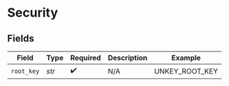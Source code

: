 # Security


## Fields

| Field              | Type               | Required           | Description        | Example            |
| ------------------ | ------------------ | ------------------ | ------------------ | ------------------ |
| `root_key`         | *str*              | :heavy_check_mark: | N/A                | UNKEY_ROOT_KEY     |
